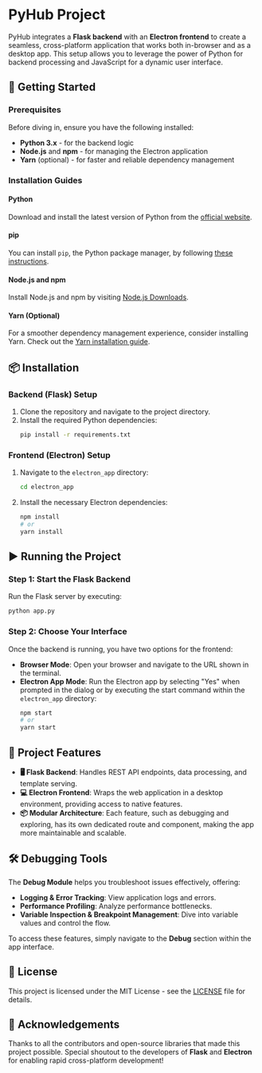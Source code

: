 # PyHub Project

PyHub integrates a **Flask backend** with an **Electron frontend** to create a seamless, cross-platform application that works both in-browser and as a desktop app. This setup allows you to leverage the power of Python for backend processing and JavaScript for a dynamic user interface.

## 🚀 Getting Started

### Prerequisites

Before diving in, ensure you have the following installed:

- **Python 3.x** - for the backend logic
- **Node.js** and **npm** - for managing the Electron application
- **Yarn** (optional) - for faster and reliable dependency management

### Installation Guides

#### Python
Download and install the latest version of Python from the [official website](https://www.python.org/downloads/).

#### pip
You can install `pip`, the Python package manager, by following [these instructions](https://pip.pypa.io/en/stable/installation/).

#### Node.js and npm
Install Node.js and npm by visiting [Node.js Downloads](https://nodejs.org/en/download/package-manager).

#### Yarn (Optional)
For a smoother dependency management experience, consider installing Yarn. Check out the [Yarn installation guide](https://classic.yarnpkg.com/lang/en/docs/install/#debian-stable).

## 📦 Installation

### Backend (Flask) Setup
1. Clone the repository and navigate to the project directory.
2. Install the required Python dependencies:
   ```sh
   pip install -r requirements.txt
   ```

### Frontend (Electron) Setup
1. Navigate to the `electron_app` directory:
   ```sh
   cd electron_app
   ```
2. Install the necessary Electron dependencies:
   ```sh
   npm install
   # or
   yarn install
   ```

## ▶️ Running the Project

### Step 1: Start the Flask Backend
Run the Flask server by executing:
```sh
python app.py
```

### Step 2: Choose Your Interface
Once the backend is running, you have two options for the frontend:

- **Browser Mode**: Open your browser and navigate to the URL shown in the terminal.
- **Electron App Mode**: Run the Electron app by selecting "Yes" when prompted in the dialog or by executing the start command within the `electron_app` directory:
  ```sh
  npm start
  # or
  yarn start
  ```

## 🌟 Project Features

- **🖥 Flask Backend**: Handles REST API endpoints, data processing, and template serving.
- **💻 Electron Frontend**: Wraps the web application in a desktop environment, providing access to native features.
- **📦 Modular Architecture**: Each feature, such as debugging and exploring, has its own dedicated route and component, making the app more maintainable and scalable.

## 🛠 Debugging Tools

The **Debug Module** helps you troubleshoot issues effectively, offering:

- **Logging & Error Tracking**: View application logs and errors.
- **Performance Profiling**: Analyze performance bottlenecks.
- **Variable Inspection & Breakpoint Management**: Dive into variable values and control the flow.

To access these features, simply navigate to the **Debug** section within the app interface.

## 📄 License

This project is licensed under the MIT License - see the [LICENSE](LICENSE) file for details.

## 🙌 Acknowledgements

Thanks to all the contributors and open-source libraries that made this project possible. Special shoutout to the developers of **Flask** and **Electron** for enabling rapid cross-platform development!

